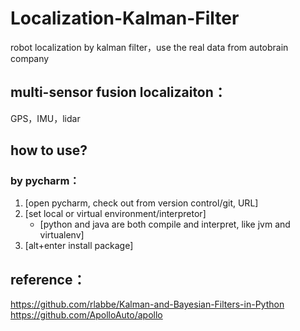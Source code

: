 # Localization-Kalman-Filter
robot localization by kalman filter，use the real data from autobrain company

## multi-sensor fusion localizaiton：
GPS，IMU，lidar

## how to use?
### by pycharm：
1. [open pycharm, check out from version control/git, URL]
2. [set local or virtual environment/interpretor]
    - [python and java are both compile and interpret, like jvm and virtualenv]
3. [alt+enter install package]

## reference：
https://github.com/rlabbe/Kalman-and-Bayesian-Filters-in-Python<br>
https://github.com/ApolloAuto/apollo

